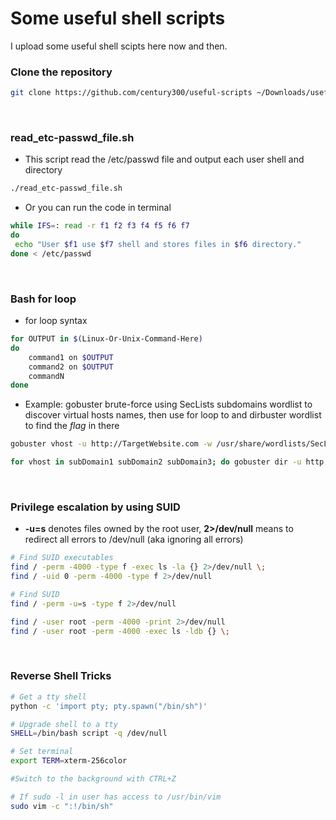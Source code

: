 # Some useful shell scripts
I upload some useful shell scipts here now and then.

### **Clone the repository**
```bash
git clone https://github.com/century300/useful-scripts ~/Downloads/useful-scripts && cd ~/Downloads/useful-scripts && chmod +x *
```
<br/>

### **read_etc-passwd_file.sh**
- This script read the /etc/passwd file and output each user shell and directory
```bash
./read_etc-passwd_file.sh
```
- Or you can run the code in terminal
```bash
while IFS=: read -r f1 f2 f3 f4 f5 f6 f7
do
 echo "User $f1 use $f7 shell and stores files in $f6 directory."
done < /etc/passwd
```
<br/>

### **Bash for loop**
- for loop syntax
```bash
for OUTPUT in $(Linux-Or-Unix-Command-Here)
do
	command1 on $OUTPUT
	command2 on $OUTPUT
	commandN
done
```
- Example: gobuster brute-force using SecLists subdomains wordlist to discover virtual hosts names, then use for loop to and dirbuster wordlist to find the _flag_ in there
```bash
gobuster vhost -u http://TargetWebsite.com -w /usr/share/wordlists/SecLists/Discovery/DNS/subdomains-top1million-5000.txt -t30

for vhost in subDomain1 subDomain2 subDomain3; do gobuster dir -u http://${vhost}.TargetWebsite.com -w /usr/share/dirbuster/directory-list-2.3-small.txt -x php,txt -t30 -o Output.txt; done
```
<br/>

### **Privilege escalation by using SUID**
- **-u=s** denotes files owned by the root user, **2>/dev/null** means to redirect all errors to /dev/null (aka ignoring all errors)
```bash
# Find SUID executables
find / -perm -4000 -type f -exec ls -la {} 2>/dev/null \;
find / -uid 0 -perm -4000 -type f 2>/dev/null

# Find SUID
find / -perm -u=s -type f 2>/dev/null

find / -user root -perm -4000 -print 2>/dev/null
find / -user root -perm -4000 -exec ls -ldb {} \;
```
<br/>

### **Reverse Shell Tricks**
```bash
# Get a tty shell
python -c 'import pty; pty.spawn("/bin/sh")'

# Upgrade shell to a tty
SHELL=/bin/bash script -q /dev/null

# Set terminal
export TERM=xterm-256color

#Switch to the background with CTRL+Z

# If sudo -l in user has access to /usr/bin/vim
sudo vim -c ":!/bin/sh"
```
<br/>
